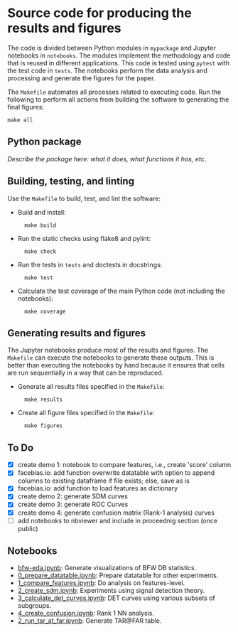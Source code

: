 # Source code for producing the results and figures

The code is divided between Python modules in `mypackage` and Jupyter notebooks
in `notebooks`. The modules implement the methodology and code that is reused
in different applications. This code is tested using `pytest` with the test
code in `tests`. The notebooks perform the data analysis and processing and
generate the figures for the paper.

The `Makefile` automates all processes related to executing code.
Run the following to perform all actions from building the software to
generating the final figures:

    make all


## Python package

*Describe the package here: what it does, what functions it has, etc*.


## Building, testing, and linting

Use the `Makefile` to build, test, and lint the software:

* Build and install:

        make build

* Run the static checks using flake8 and pylint:

        make check

* Run the tests in `tests` and doctests in docstrings:

        make test

* Calculate the test coverage of the main Python code (not including the
  notebooks):

        make coverage


## Generating results and figures

The Jupyter notebooks produce most of the results and figures. The `Makefile`
can execute the notebooks to generate these outputs. This is better than
executing the notebooks by hand because it ensures that cells are run
sequentially in a way that can be reproduced.

* Generate all results files specified in the `Makefile`:

        make results

* Create all figure files specified in the `Makefile`:

        make figures

## To Do
- [x] create demo 1: notebook to compare features, i.e., create 'score' column
- [x] facebias.io: add function overwrite datatable with option to append columns to existing dataframe if file exists; else, save as is
- [x] facebias.io: add function to load features as dictionary
- [x] create demo 2: generate SDM curves
- [x] create demo 3: generate ROC Curves
- [x] create demo 4: generate confusion matrix (Rank-1 analysis) curves
- [ ] add notebooks to nbviewer and include in proceednig section (once public)

## Notebooks
* [bfw-eda.ipynb](http://nbviewer.jupyter.org/github/visionjo/facerec-bias-bfw/blob/master/code/notebooks/bfw-eda.ipynb):
  Generate visualizations of BFW DB statistics.
* [0_prepare_datatable.ipynb](http://nbviewer.jupyter.org/github/visionjo/facerec-bias-bfw/blob/master/code/notebooks/bfw-eda.ipynb):
  Prepare datatable for other experiments.
* [1_compare_features.ipynb](http://nbviewer.jupyter.org/github/visionjo/facerec-bias-bfw/blob/master/code/notebooks/bfw-eda.ipynb):
  Do analysis on features-level.
* [2_create_sdm.ipynb](http://nbviewer.jupyter.org/github/visionjo/facerec-bias-bfw/blob/master/code/notebooks/bfw-eda.ipynb):
  Experiments using signal detection theory.
* [3_calculate_det_curves.ipynb](http://nbviewer.jupyter.org/github/visionjo/facerec-bias-bfw/blob/master/code/notebooks/bfw-eda.ipynb):
  DET curves using various subsets of subgroups.
* [4_create_confusion.ipynb](http://nbviewer.jupyter.org/github/visionjo/facerec-bias-bfw/blob/master/code/notebooks/bfw-eda.ipynb):
  Rank 1 NN analysis.
* [2_run_tar_at_far.ipynb](http://nbviewer.jupyter.org/github/visionjo/facerec-bias-bfw/blob/master/code/notebooks/bfw-eda.ipynb):
  Generate TAR@FAR table.
